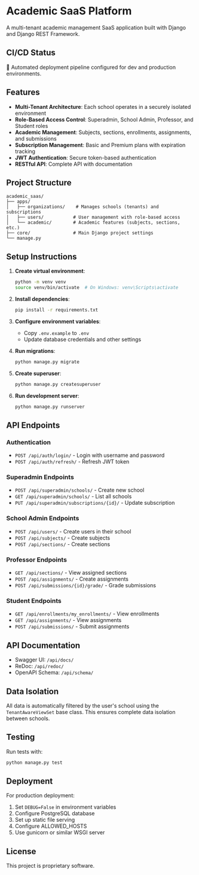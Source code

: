 # Academic SaaS Platform

A multi-tenant academic management SaaS application built with Django and Django REST Framework.

## CI/CD Status
🚀 Automated deployment pipeline configured for dev and production environments.

## Features

- **Multi-Tenant Architecture**: Each school operates in a securely isolated environment
- **Role-Based Access Control**: Superadmin, School Admin, Professor, and Student roles
- **Academic Management**: Subjects, sections, enrollments, assignments, and submissions
- **Subscription Management**: Basic and Premium plans with expiration tracking
- **JWT Authentication**: Secure token-based authentication
- **RESTful API**: Complete API with documentation

## Project Structure

```
academic_saas/
├── apps/
│   ├── organizations/    # Manages schools (tenants) and subscriptions
│   ├── users/           # User management with role-based access
│   └── academic/        # Academic features (subjects, sections, etc.)
├── core/                # Main Django project settings
└── manage.py
```

## Setup Instructions

1. **Create virtual environment**:
   ```bash
   python -m venv venv
   source venv/bin/activate  # On Windows: venv\Scripts\activate
   ```

2. **Install dependencies**:
   ```bash
   pip install -r requirements.txt
   ```

3. **Configure environment variables**:
   - Copy `.env.example` to `.env`
   - Update database credentials and other settings

4. **Run migrations**:
   ```bash
   python manage.py migrate
   ```

5. **Create superuser**:
   ```bash
   python manage.py createsuperuser
   ```

6. **Run development server**:
   ```bash
   python manage.py runserver
   ```

## API Endpoints

### Authentication
- `POST /api/auth/login/` - Login with username and password
- `POST /api/auth/refresh/` - Refresh JWT token

### Superadmin Endpoints
- `POST /api/superadmin/schools/` - Create new school
- `GET /api/superadmin/schools/` - List all schools
- `PUT /api/superadmin/subscriptions/{id}/` - Update subscription

### School Admin Endpoints
- `POST /api/users/` - Create users in their school
- `POST /api/subjects/` - Create subjects
- `POST /api/sections/` - Create sections

### Professor Endpoints
- `GET /api/sections/` - View assigned sections
- `POST /api/assignments/` - Create assignments
- `POST /api/submissions/{id}/grade/` - Grade submissions

### Student Endpoints
- `GET /api/enrollments/my_enrollments/` - View enrollments
- `GET /api/assignments/` - View assignments
- `POST /api/submissions/` - Submit assignments

## API Documentation

- Swagger UI: `/api/docs/`
- ReDoc: `/api/redoc/`
- OpenAPI Schema: `/api/schema/`

## Data Isolation

All data is automatically filtered by the user's school using the `TenantAwareViewSet` base class. This ensures complete data isolation between schools.

## Testing

Run tests with:
```bash
python manage.py test
```

## Deployment

For production deployment:
1. Set `DEBUG=False` in environment variables
2. Configure PostgreSQL database
3. Set up static file serving
4. Configure ALLOWED_HOSTS
5. Use gunicorn or similar WSGI server

## License

This project is proprietary software.